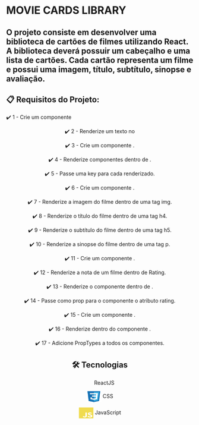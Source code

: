# MOVIE CARDS LIBRARY

## O projeto consiste em desenvolver uma biblioteca de cartões de filmes utilizando React. A biblioteca deverá possuir um cabeçalho e uma lista de cartões. Cada cartão representa um filme e possui uma imagem, título, subtítulo, sinopse e avaliação.

## 📋 Requisitos do Projeto: 

✔️ 1 - Crie um componente <Header /> 

✔️ 2 - Renderize um texto no <Header /> 

✔️ 3 - Crie um componente <MovieList />.

✔️ 4 - Renderize componentes <MovieCard /> dentro de <MovieList />.

✔️ 5 - Passe uma key para cada <MovieCard /> renderizado.

✔️ 6 - Crie um componente <MovieCard />.

✔️ 7 - Renderize a imagem do filme dentro de uma tag img.

✔️ 8 - Renderize o título do filme dentro de uma tag h4.

✔️ 9 - Renderize o subtítulo do filme dentro de uma tag h5.

✔️ 10 - Renderize a sinopse do filme dentro de uma tag p.

✔️ 11 - Crie um componente <Rating />.

✔️ 12 - Renderize a nota de um filme dentro de Rating.

✔️ 13 - Renderize o componente <Rating /> dentro de <MovieCard />.

✔️ 14 - Passe como prop para o componente <Rating /> o atributo rating.

✔️ 15 - Crie um componente <App />.

✔️ 16 - Renderize <MovieList /> dentro do componente <App />.

✔️ 17 - Adicione PropTypes a todos os componentes.

## 🛠 Tecnologias

 <img src="https://upload.wikimedia.org/wikipedia/commons/thumb/a/a7/React-icon.svg/1200px-React-icon.svg.png" width="20" height="16" /> ReactJS

 <img align="center" alt="Celi-CSS" height="30" width="40" src="https://raw.githubusercontent.com/devicons/devicon/master/icons/css3/css3-original.svg"> CSS

 <img align="center" alt="Celi-Js" height="30" width="40" src="https://raw.githubusercontent.com/devicons/devicon/master/icons/javascript/javascript-plain.svg"> JavaScript



